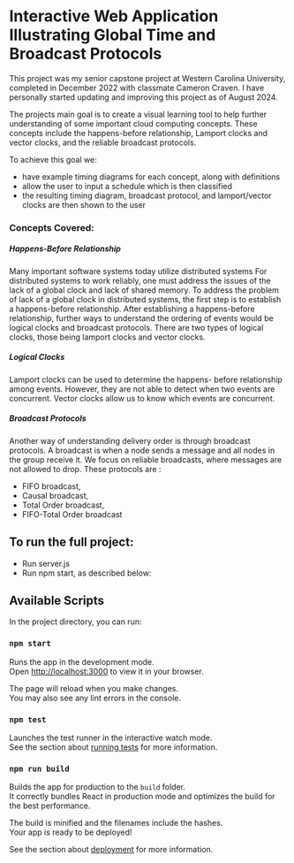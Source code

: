 # Interactive Web Application Illustrating Global Time and Broadcast Protocols

This project was my senior capstone project at Western Carolina University, completed in 
December 2022 with classmate Cameron Craven. I have personally started updating and improving this 
project as of August 2024.

The projects main goal is to create a visual learning tool to help further understanding of 
some important cloud computing concepts. These concepts include the happens-before relationship, 
Lamport clocks and vector clocks, and the reliable broadcast protocols.

To achieve this goal we:

* have example timing diagrams for each concept, along with definitions
* allow the user to input a schedule which is then classified
* the resulting timing diagram, broadcast protocol, and lamport/vector clocks are then shown to 
  the user

### Concepts Covered:
##### Happens-Before Relationship
Many important software systems today utilize distributed systems For distributed systems to work 
reliably, one must address the issues of the lack of a global clock and lack of shared memory. To
address the problem of lack of a global clock in distributed systems, the first step is to establish
a happens-before relationship. After establishing a happens-before relationship, further ways to 
understand the ordering of events would be logical clocks and broadcast protocols. There are two types 
of logical clocks, those being lamport clocks and vector clocks.

##### Logical Clocks
Lamport clocks can be used to determine the happens- before relationship among events. However, they 
are not able to detect when two events are concurrent. Vector clocks allow us to know which events are
concurrent.

##### Broadcast Protocols
Another way of understanding delivery order is through broadcast protocols. A broadcast is when a node
sends a message and all nodes in the group receive it. We focus on reliable broadcasts, where messages 
are not allowed to drop. These protocols are :
* FIFO broadcast,
* Causal broadcast,
* Total Order broadcast,
* FIFO-Total Order broadcast


## To run the full project:
* Run server.js
* Run npm start, as described below:

## Available Scripts

In the project directory, you can run:

### `npm start`

Runs the app in the development mode.\
Open [http://localhost:3000](http://localhost:3000) to view it in your browser.

The page will reload when you make changes.\
You may also see any lint errors in the console.

### `npm test`

Launches the test runner in the interactive watch mode.\
See the section about [running tests](https://facebook.github.io/create-react-app/docs/running-tests) for more information.

### `npm run build`

Builds the app for production to the `build` folder.\
It correctly bundles React in production mode and optimizes the build for the best performance.

The build is minified and the filenames include the hashes.\
Your app is ready to be deployed!

See the section about [deployment](https://facebook.github.io/create-react-app/docs/deployment) for more information.

